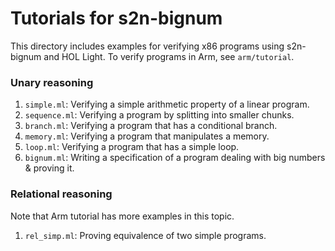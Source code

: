 # Tutorials for s2n-bignum

This directory includes examples for verifying x86 programs using s2n-bignum
and HOL Light.
To verify programs in Arm, see `arm/tutorial`.

### Unary reasoning

1. `simple.ml`: Verifying a simple arithmetic property of a linear program.
2. `sequence.ml`: Verifying a program by splitting into smaller chunks.
3. `branch.ml`: Verifying a program that has a conditional branch.
4. `memory.ml`: Verifying a program that manipulates a memory.
5. `loop.ml`: Verifying a program that has a simple loop.
6. `bignum.ml`: Writing a specification of a program dealing with big numbers & proving it.

### Relational reasoning

Note that Arm tutorial has more examples in this topic.

1. `rel_simp.ml`: Proving equivalence of two simple programs.
